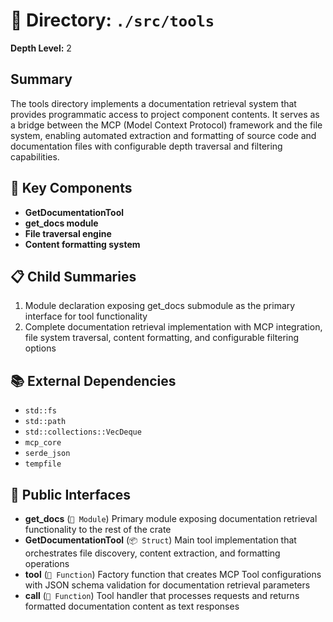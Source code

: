# 📁 Directory: `./src/tools`

**Depth Level:** 2

## Summary
The tools directory implements a documentation retrieval system that provides programmatic access to project component contents. It serves as a bridge between the MCP (Model Context Protocol) framework and the file system, enabling automated extraction and formatting of source code and documentation files with configurable depth traversal and filtering capabilities.

## 🎯 Key Components
- **GetDocumentationTool**
- **get_docs module**
- **File traversal engine**
- **Content formatting system**

## 📋 Child Summaries
1. Module declaration exposing get_docs submodule as the primary interface for tool functionality
2. Complete documentation retrieval implementation with MCP integration, file system traversal, content formatting, and configurable filtering options

## 📚 External Dependencies
- `std::fs`
- `std::path`
- `std::collections::VecDeque`
- `mcp_core`
- `serde_json`
- `tempfile`

## 🔌 Public Interfaces
- **get_docs** (`📁 Module`)
  Primary module exposing documentation retrieval functionality to the rest of the crate
- **GetDocumentationTool** (`📦 Struct`)
  Main tool implementation that orchestrates file discovery, content extraction, and formatting operations
- **tool** (`🔧 Function`)
  Factory function that creates MCP Tool configurations with JSON schema validation for documentation retrieval parameters
- **call** (`🔧 Function`)
  Tool handler that processes requests and returns formatted documentation content as text responses
